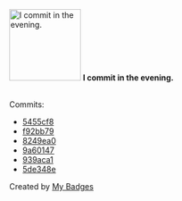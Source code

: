 <img src="https://github.com/my-badges/my-badges/blob/master/src/all-badges/time-of-commit/evening-commits.png?raw=true" alt="I commit in the evening." title="I commit in the evening." width="128">
<strong>I commit in the evening.</strong>
<br><br>

Commits:

- <a href="https://github.com/antonmedv/expr/commit/5455cf894630551e08c0077051933425b6538a5b">5455cf8</a>
- <a href="https://github.com/antonmedv/expr/commit/f92bb7949de064a05d5b3a61d1b07abef0c521bb">f92bb79</a>
- <a href="https://github.com/antonmedv/expr/commit/8249ea06d67ece557999d520b821b4f13354c4f9">8249ea0</a>
- <a href="https://github.com/antonmedv/expr/commit/9a60147693e87c5271d43fd70d78ee0673e0f7d0">9a60147</a>
- <a href="https://github.com/antonmedv/expr/commit/939aca18e66514ca0727c309f8df8c510a0e2fc1">939aca1</a>
- <a href="https://github.com/antonmedv/expr/commit/5de348e65c8bf02fc73bc1bbd91fbea0713a3c00">5de348e</a>


Created by <a href="https://github.com/my-badges/my-badges">My Badges</a>